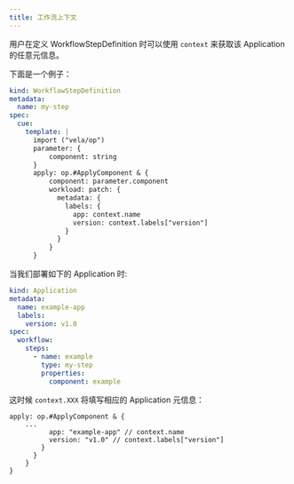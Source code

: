 ```yaml
---
title: 工作流上下文
---
```


用户在定义 WorkflowStepDefinition 时可以使用 `context` 来获取该 Application 的任意元信息。

下面是一个例子：

```yaml
kind: WorkflowStepDefinition
metadata:
  name: my-step
spec:
  cue:
    template: |
      import ("vela/op")
      parameter: {
          component: string
      }
      apply: op.#ApplyComponent & {
          component: parameter.component
          workload: patch: {
            metadata: {
              labels: {
                app: context.name
                version: context.labels["version"]
              }
            }
          }
      }
```

当我们部署如下的 Application 时:

```yaml
kind: Application
metadata:
  name: example-app
  labels:
    version: v1.0
spec:
  workflow:
    steps:
      - name: example
        type: my-step
        properties:
          component: example
```

这时候 `context.XXX` 将填写相应的 Application 元信息：

```
apply: op.#ApplyComponent & {
    ...
          app: "example-app" // context.name
          version: "v1.0" // context.labels["version"]
        }
      }
    }
}
```
